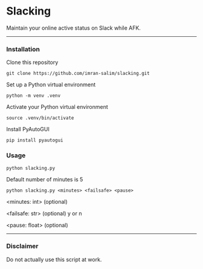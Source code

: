 # Slacking
Maintain your online active status on Slack while AFK.

---
### Installation
Clone this repository
```
git clone https://github.com/imran-salim/slacking.git
```

Set up a Python virtual environment
```
python -m venv .venv
```

Activate your Python virtual environment
```
source .venv/bin/activate
```

Install PyAutoGUI
```
pip install pyautogui
```

### Usage
```
python slacking.py
```
Default number of minutes is 5

```
python slacking.py <minutes> <failsafe> <pause>
```
\<minutes: int\> (optional)

\<failsafe: str\> (optional)
y or n

\<pause: float\> (optional)

---
### Disclaimer
Do not actually use this script at work.
